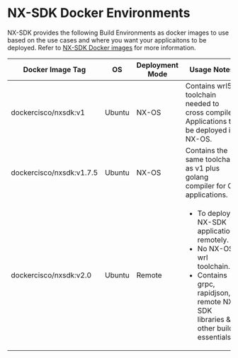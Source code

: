 # NX-SDK Docker Environments

  NX-SDK provides the following Build Environments as docker images to use based on the use cases and where you want your 
  applicaitons to be deployed. Refer to <a href="https://hub.docker.com/r/dockercisco/nxsdk">NX-SDK Docker images</a> for 
  more information.
  
  | Docker Image Tag | OS | Deployment Mode | Usage Notes |
  |------------------|----|-----------------|-------------| 
  |dockercisco/nxsdk:v1    | Ubuntu | NX-OS  | Contains wrl5 toolchain needed to cross compile Applications to be deployed in NX-OS. |
  |dockercisco/nxsdk:v1.7.5| Ubuntu | NX-OS  | Contains the same toolchain as v1 plus golang compiler for Go applications.|
  |dockercisco/nxsdk:v2.0| Ubuntu | Remote | <ul><li>To deploy NX-SDK applications remotely.</li><li>No NX-OS wrl toolchain. </li><li>Contains grpc, rapidjson, remote NX-SDK libraries & other build essentials.</li></ul> |
  
